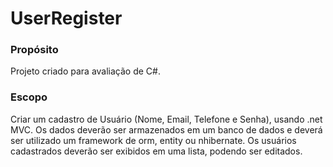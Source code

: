 ﻿# UserRegister

### Propósito

Projeto criado para avaliação de C#.

### Escopo

Criar um cadastro de Usuário (Nome, Email, Telefone e Senha), usando .net MVC. Os dados deverão ser armazenados em um banco de dados e deverá ser utilizado um framework de orm, entity ou nhibernate. Os usuários cadastrados deverão ser exibidos em uma lista, podendo ser editados.